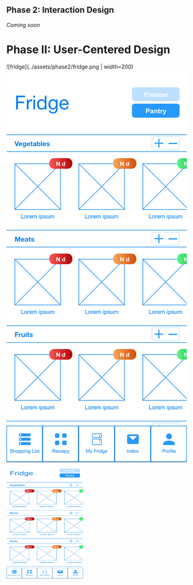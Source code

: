 ## Phase 2: Interaction Design

*Coming soon*

# Phase II: User-Centered Design

![fridge](../assets/phase2/fridge.png | width=200)
![fridge](../assets/phase2/fridge.png)<!-- .element height="50%" width="50%" -->
<img src="../assets/phase2/fridge.png" alt="fride" width="200" height="300">
